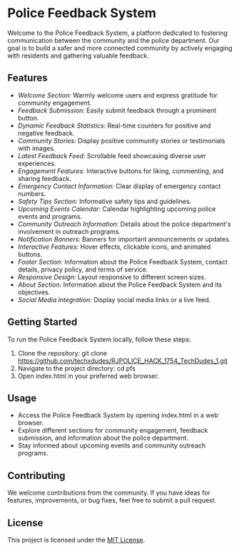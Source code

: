 # Police Feedback System

Welcome to the Police Feedback System, a platform dedicated to fostering communication between the community and the police department. Our goal is to build a safer and more connected community by actively engaging with residents and gathering valuable feedback.

## Features

- *Welcome Section:* Warmly welcome users and express gratitude for community engagement.
- *Feedback Submission:* Easily submit feedback through a prominent button.
- *Dynamic Feedback Statistics:* Real-time counters for positive and negative feedback.
- *Community Stories:* Display positive community stories or testimonials with images.
- *Latest Feedback Feed:* Scrollable feed showcasing diverse user experiences.
- *Engagement Features:* Interactive buttons for liking, commenting, and sharing feedback.
- *Emergency Contact Information:* Clear display of emergency contact numbers.
- *Safety Tips Section:* Informative safety tips and guidelines.
- *Upcoming Events Calendar:* Calendar highlighting upcoming police events and programs.
- *Community Outreach Information:* Details about the police department's involvement in outreach programs.
- *Notification Banners:* Banners for important announcements or updates.
- *Interactive Features:* Hover effects, clickable icons, and animated buttons.
- *Footer Section:* Information about the Police Feedback System, contact details, privacy policy, and terms of service.
- *Responsive Design:* Layout responsive to different screen sizes.
- *About Section:* Information about the Police Feedback System and its objectives.
- *Social Media Integration:* Display social media links or a live feed.

## Getting Started

To run the Police Feedback System locally, follow these steps:

1. Clone the repository: git clone https://github.com/techxdudes/RJPOLICE_HACK_1754_TechDudes_1.git
2. Navigate to the project directory: cd pfs
3. Open index.html in your preferred web browser.

## Usage

- Access the Police Feedback System by opening index.html in a web browser.
- Explore different sections for community engagement, feedback submission, and information about the police department.
- Stay informed about upcoming events and community outreach programs.

## Contributing

We welcome contributions from the community. If you have ideas for features, improvements, or bug fixes, feel free to submit a pull request.

## License

This project is licensed under the [MIT License](LICENSE).
